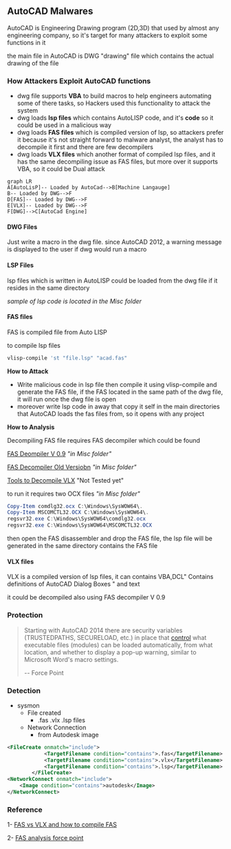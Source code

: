 ## AutoCAD Malwares

AutoCAD is Engineering Drawing program (2D,3D) that used by almost any engineering company, so it's target for many attackers to exploit some functions in it

the main file in AutoCAD is DWG "drawing" file which contains the actual drawing of the file 



### How Attackers Exploit AutoCAD functions

- dwg file supports **VBA** to build macros to help engineers  automating some of there tasks, so Hackers used this functionality to attack the system 
- dwg loads **lsp files** which contains AutoLISP code, and it's **code** so it could be used in a malicious way
- dwg loads **FAS files** which is compiled version of lsp, so attackers prefer it because it's not straight forward to malware analyst, the analyst has to decompile it first and there are few decompilers  
- dwg loads **VLX files** which another format of compiled lsp files, and it has the same decompiling issue as FAS files, but more over it supports VBA, so it could be Dual attack


```mermaid
graph LR
A[AutoLisP]-- Loaded by AutoCad-->B[Machine Langauge]
B-- Loaded by DWG-->F
D[FAS]-- Loaded by DWG-->F
E[VLX]-- Loaded by DWG-->F
F[DWG]-->C[AutoCad Engine]
```

#### DWG Files

Just write a macro in the dwg file. since AutoCAD 2012, a warning message is displayed to the user if dwg would run a macro

#### LSP Files


lsp files which is written in AutoLISP could be loaded from the dwg file if it resides in the same directory  

*sample of lsp code is located in the Misc folder*

#### FAS files

FAS is compiled file from Auto LISP 

to compile lsp files

```powershell
vlisp-compile 'st "file.lsp" "acad.fas"
```

**How to Attack**

- Write malicious code in lsp file then compile it using vlisp-compile and generate the FAS file, if the FAS  located in the same path of the dwg file, it will run once the dwg file is open
- moreover write lsp code in away that copy it self in the main directories that AutoCAD loads the fas files from, so it opens with any project

**How to Analysis**

Decompiling FAS file requires FAS decompiler which could be found 

[FAS Deompiler V 0.9](https://files.planet-dl.org/cw2k/Fas%20AutoLisp-Decompiler/fas-interpreter-beta-09.7z) *"in Misc folder"*

[FAS Decompiler Old Versiobn](https://github.com/Hopfengetraenk/Fas-Disasm) *"in Misc folder"*

[Tools to Decompile VLX](https://lispbox.wordpress.com/2014/12/23/visual-lisp-vlxfas-and-visual-basic-v5v6-files-decompiling-procedure/) "Not Tested yet"

to run it requires two OCX files  *"in Misc folder"*

```powershell
Copy-Item comdlg32.ocx C:\Windows\SysWOW64\.
Copy-Item MSCOMCTL32.OCX C:\Windows\SysWOW64\.
regsvr32.exe C:\Windows\SysWOW64\comdlg32.ocx
regsvr32.exe C:\Windows\SysWOW64\MSCOMCTL32.OCX
```

then open the FAS disassembler and drop the FAS file, the lsp file will be generated in the same directory contains the FAS file

#### VLX files

VLX is a compiled version of lsp files, it can contains VBA,DCL" Contains definitions of AutoCAD Dialog Boxes " and text

it could be decompiled also using FAS decompiler V 0.9





### Protection

>  Starting with AutoCAD 2014 there are security variables (TRUSTEDPATHS, SECURELOAD, etc.) in place that [control](https://knowledge.autodesk.com/support/autocad/learn-explore/caas/CloudHelp/cloudhelp/2018/ENU/AutoCAD-Core/files/GUID-C108E81C-7A06-477C-A5F8-10AA2FDEB050-htm.html) what executable files (modules) can be loaded automatically, from what location, and whether to display a pop-up warning, similar to Microsoft Word's macro settings. 
>
> -- Force Point



### Detection

- sysmon
  - File created
    - .fas .vlx .lsp files
  - Network Connection
    - from Autodesk image

```xml
<FileCreate onmatch="include">
			<TargetFilename condition="contains">.fas</TargetFilename> 
			<TargetFilename condition="contains">.vlx</TargetFilename>  
			<TargetFilename condition="contains">.lsp</TargetFilename> 
		</FileCreate>
<NetworkConnect onmatch="include">
	<Image condition="contains">autodesk</Image>
</NetworkConnect>
```



### Reference

1- [FAS vs VLX and how to compile FAS](https://www.afralisp.net/visual-lisp/tutorials/compiling-part-1.php)

2- [FAS analysis force point](https://www.forcepoint.com/ko/blog/security-labs/autocad-malware-computer-aided-theft)



